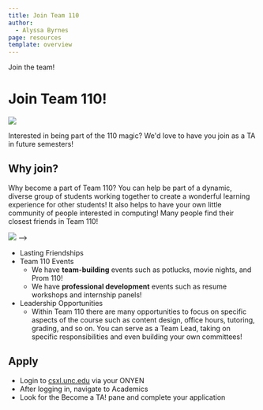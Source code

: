 ```yaml
---
title: Join Team 110
author:
  - Alyssa Byrnes
page: resources
template: overview
---
```


Join the team! 


# Join Team 110!

<img class="img-fluid" src="/static/team/hack110-f23.jpg" />

Interested in being part of the 110 magic? We'd love to have you join as a TA in future semesters! 

## Why join?

Why become a part of Team 110? You can help be part of a dynamic, diverse group of students working together to create a wonderful learning experience for other students! It also helps to have your own little community of people interested in computing! Many people find their closest friends in Team 110! 

<img class="img-fluid" src="/static/team/prom110.jpg" /> -->

- Lasting Friendships 
- Team 110 Events
    - We have **team-building** events such as potlucks, movie nights, and Prom 110! 
    - We have **professional development** events such as resume workshops and internship panels!
- Leadership Opportunities
    - Within Team 110 there are many opportunities to focus on specific aspects of the course such as content design, office hours, tutoring, grading, and so on. You can serve as a Team Lead, taking on specific responsibilities and even building your own committees!

## Apply 

- Login to [csxl.unc.edu](https://csxl.unc.edu/) via your ONYEN
- After logging in, navigate to Academics
- Look for the Become a TA! pane and complete your application 